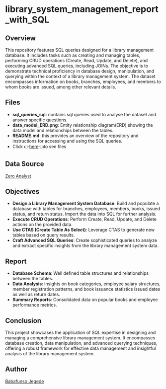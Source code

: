 # library_system_management_report_with_SQL
## Overview
This repository features SQL queries designed for a library management database. It includes tasks such as creating and managing tables, performing CRUD operations (Create, Read, Update, and Delete), and executing advanced SQL queries, including JOINs. The objective is to demonstrate technical proficiency in database design, manipulation, and querying within the context of a library management system. The dataset encompasses information on books, branches, employees, and members to whom books are issued, among other relevant details.

## Files
- **sql_queries_sql**: contains sql queries used to analyse the dataset and answer specific questions.
- **data_model_ERD.png**: Entity relationship diagram(ERD) showing the data model and relationships between the tables.
- **README.md**: this provides an overview of the repository and instructions for accessing and using the SQL queries.
- Click 👉[here](https://drive.google.com/drive/folders/1NkIZqxDPa-3t3g6Le_QqIK5PXWJz12B5?usp=sharing)👈to see files

## Data Source
[Zero Analyst](https://github.com/najirh/Library-System-Management---P2)


## Objectives
- **Design a Library Management System Database**: Build and populate a database with tables for branches, employees, members, books, issued status, and return status. Import the data into SQL for further analysis.
- **Execute CRUD Operations**: Perform Create, Read, Update, and Delete actions on the provided data.
- **Use CTAS (Create Table As Select)**: Leverage CTAS to generate new tables based on query results.
- **Craft Advanced SQL Queries**: Create sophisticated queries to analyze and extract specific insights from the library management system data.


## Report
- **Database Schema**: Well defined table structures and relationships between the tables.
- **Data Analysis**: Insights on book categories, employee salary structures, member registration patterns, and book issuance statistics issued dates as well as return dates.
- **Summary Reports**: Consolidated data on popular books and employee performance metrics.

## Conclusion
This project showcases the application of SQL expertise in designing and managing a comprehensive library management system. It encompasses database creation, data manipulation, and advanced querying techniques, offering a robust framework for effective data management and insightful analysis of the library management system.

## Author
[Babafunso Jegede](https://www.linkedin.com/in/babafunso-jegede-09634a232/)

